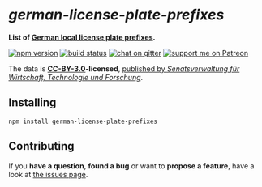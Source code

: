# *german-license-plate-prefixes*

**List of [German local license plate prefixes](https://de.wikipedia.org/wiki/Liste_aller_Kfz-Kennzeichen_der_Bundesrepublik_Deutschland).**

[![npm version](https://img.shields.io/npm/v/german-license-plate-prefixes.svg)](https://www.npmjs.com/package/german-license-plate-prefixes)
[![build status](https://img.shields.io/travis/derhuerst/german-license-plate-prefixes.svg)](https://travis-ci.org/derhuerst/german-license-plate-prefixes)
[![chat on gitter](https://badges.gitter.im/derhuerst.svg)](https://gitter.im/derhuerst)
[![support me on Patreon](https://img.shields.io/badge/support%20me-on%20patreon-fa7664.svg)](https://patreon.com/derhuerst)

The data is **[CC-BY-3.0](http://creativecommons.org/licenses/by/3.0/)-licensed**, [published by *Senatsverwaltung für Wirtschaft, Technologie und Forschung*](http://daten.berlin.de/datensaetze/kfz-kennzeichen-deutschland).


## Installing

```shell
npm install german-license-plate-prefixes
```


## Contributing

If you **have a question**, **found a bug** or want to **propose a feature**, have a look at [the issues page](https://github.com/derhuerst/german-license-plate-prefixes/issues).
